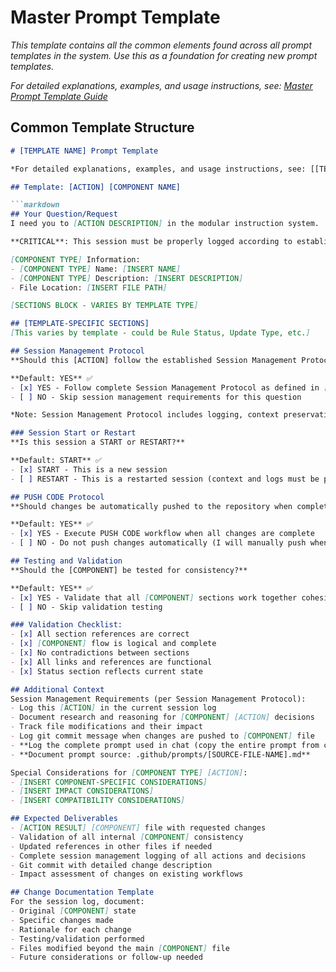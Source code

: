 # Master Prompt Template

*This template contains all the common elements found across all prompt templates in the system. Use this as a foundation for creating new prompt templates.*

*For detailed explanations, examples, and usage instructions, see: [Master Prompt Template Guide](./guides/master-prompt-template-guide.md)*

## Common Template Structure

```markdown
# [TEMPLATE NAME] Prompt Template

*For detailed explanations, examples, and usage instructions, see: [[TEMPLATE NAME] Guide](./guides/[template-name]-guide.md)*

## Template: [ACTION] [COMPONENT NAME]

```markdown
## Your Question/Request
I need you to [ACTION DESCRIPTION] in the modular instruction system.

**CRITICAL**: This session must be properly logged according to established protocols. Document all research, reasoning, and file modifications throughout this process.

[COMPONENT TYPE] Information:
- [COMPONENT TYPE] Name: [INSERT NAME]
- [COMPONENT TYPE] Description: [INSERT DESCRIPTION]
- File Location: [INSERT FILE PATH]

[SECTIONS BLOCK - VARIES BY TEMPLATE TYPE]

## [TEMPLATE-SPECIFIC SECTIONS]
[This varies by template - could be Rule Status, Update Type, etc.]

## Session Management Protocol
**Should this [ACTION] follow the established Session Management Protocol?**

**Default: YES** ✅
- [x] YES - Follow complete Session Management Protocol as defined in [Session Management Protocol](../instructions/core-protocols/session-management-protocol.md)
- [ ] NO - Skip session management requirements for this question

*Note: Session Management Protocol includes logging, context preservation, and degradation prevention requirements.*

### Session Start or Restart
**Is this session a START or RESTART?**

**Default: START** ✅
- [x] START - This is a new session
- [ ] RESTART - This is a restarted session (context and logs must be preserved)

## PUSH CODE Protocol
**Should changes be automatically pushed to the repository when complete?**

**Default: YES** ✅
- [x] YES - Execute PUSH CODE workflow when all changes are complete
- [ ] NO - Do not push changes automatically (I will manually push when ready)

## Testing and Validation
**Should the [COMPONENT] be tested for consistency?**

**Default: YES** ✅
- [x] YES - Validate that all [COMPONENT] sections work together cohesively
- [ ] NO - Skip validation testing

### Validation Checklist:
- [x] All section references are correct
- [x] [COMPONENT] flow is logical and complete
- [x] No contradictions between sections
- [x] All links and references are functional
- [x] Status section reflects current state

## Additional Context
Session Management Requirements (per Session Management Protocol):
- Log this [ACTION] in the current session log
- Document research and reasoning for [COMPONENT] [ACTION] decisions
- Track file modifications and their impact
- Log git commit message when changes are pushed to [COMPONENT] file
- **Log the complete prompt used in chat (copy the entire prompt from chat)**
- **Document prompt source: .github/prompts/[SOURCE-FILE-NAME].md**

Special Considerations for [COMPONENT TYPE] [ACTION]:
- [INSERT COMPONENT-SPECIFIC CONSIDERATIONS]
- [INSERT IMPACT CONSIDERATIONS]
- [INSERT COMPATIBILITY CONSIDERATIONS]

## Expected Deliverables
- [ACTION RESULT] [COMPONENT] file with requested changes
- Validation of all internal [COMPONENT] consistency
- Updated references in other files if needed
- Complete session management logging of all actions and decisions
- Git commit with detailed change description
- Impact assessment of changes on existing workflows

## Change Documentation Template
For the session log, document:
- Original [COMPONENT] state
- Specific changes made
- Rationale for each change
- Testing/validation performed
- Files modified beyond the main [COMPONENT] file
- Future considerations or follow-up needed
```
